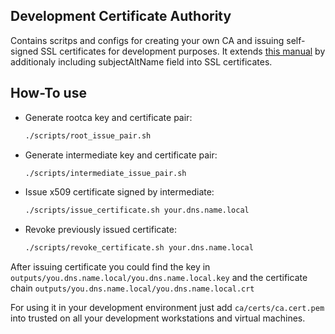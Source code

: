 ## Development Certificate Authority

Contains scritps and configs for creating your own CA and issuing self-signed SSL certificates for development purposes. It extends
[this manual](https://jamielinux.com/docs/openssl-certificate-authority/index.html) by additionaly including subjectAltName field into SSL certificates.

## How-To use

 * Generate rootca key and certificate pair:
   ```bash
   ./scripts/root_issue_pair.sh
   ```
 * Generate intermediate key and certificate pair:
   ```bash
   ./scripts/intermediate_issue_pair.sh
   ```
 * Issue x509 certificate signed by intermediate:
   ```bash
   ./scripts/issue_certificate.sh your.dns.name.local
   ```
 * Revoke previously issued certificate:
   ```bash
   ./scripts/revoke_certificate.sh your.dns.name.local
   ```

After issuing certificate you could find the key in `outputs/you.dns.name.local/you.dns.name.local.key` and the certificate chain  `outputs/you.dns.name.local/you.dns.name.local.crt`

For using it in your development environment just add `ca/certs/ca.cert.pem` into trusted on all your development workstations and virtual machines.